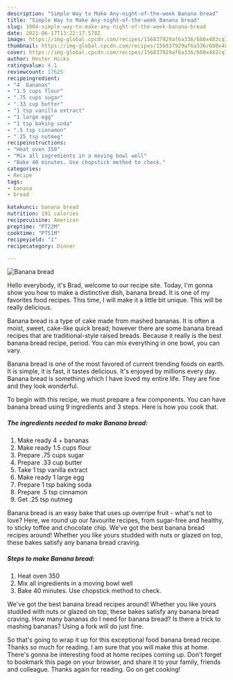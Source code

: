 ```yaml
---
description: "Simple Way to Make Any-night-of-the-week Banana bread"
title: "Simple Way to Make Any-night-of-the-week Banana bread"
slug: 1004-simple-way-to-make-any-night-of-the-week-banana-bread
date: 2021-06-17T13:22:17.578Z
image: https://img-global.cpcdn.com/recipes/156837929af6a336/680x482cq70/banana-bread-recipe-main-photo.jpg
thumbnail: https://img-global.cpcdn.com/recipes/156837929af6a336/680x482cq70/banana-bread-recipe-main-photo.jpg
cover: https://img-global.cpcdn.com/recipes/156837929af6a336/680x482cq70/banana-bread-recipe-main-photo.jpg
author: Hester Hicks
ratingvalue: 4.1
reviewcount: 17625
recipeingredient:
- "4  bananas"
- "1.5 cups flour"
- ".75 cups sugar"
- ".33 cup butter"
- "1 tsp vanilla extract"
- "1 large egg"
- "1 tsp baking soda"
- ".5 tsp cinnamon"
- ".25 tsp nutmeg"
recipeinstructions:
- "Heat oven 350"
- "Mix all ingredients in a moving bowl well"
- "Bake 40 minutes. Use chopstick method to check."
categories:
- Recipe
tags:
- banana
- bread

katakunci: banana bread 
nutrition: 191 calories
recipecuisine: American
preptime: "PT22M"
cooktime: "PT51M"
recipeyield: "1"
recipecategory: Dinner

---
```



![Banana bread](https://img-global.cpcdn.com/recipes/156837929af6a336/680x482cq70/banana-bread-recipe-main-photo.jpg)

Hello everybody, it's Brad, welcome to our recipe site. Today, I'm gonna show you how to make a distinctive dish, banana bread. It is one of my favorites food recipes. This time, I will make it a little bit unique. This will be really delicious.

Banana bread is a type of cake made from mashed bananas. It is often a moist, sweet, cake-like quick bread; however there are some banana bread recipes that are traditional-style raised breads. Because it really is the best banana bread recipe, period. You can mix everything in one bowl, you can vary.

Banana bread is one of the most favored of current trending foods on earth. It is simple, it is fast, it tastes delicious. It's enjoyed by millions every day. Banana bread is something which I have loved my entire life. They are fine and they look wonderful.


To begin with this recipe, we must prepare a few components. You can have banana bread using 9 ingredients and 3 steps. Here is how you cook that.

<!--inarticleads1-->

##### The ingredients needed to make Banana bread:

1. Make ready 4 + bananas
1. Make ready 1.5 cups flour
1. Prepare .75 cups sugar
1. Prepare .33 cup butter
1. Take 1 tsp vanilla extract
1. Make ready 1 large egg
1. Prepare 1 tsp baking soda
1. Prepare .5 tsp cinnamon
1. Get .25 tsp nutmeg


Banana bread is an easy bake that uses up overripe fruit - what&#39;s not to love? Here, we round up our favourite recipes, from sugar-free and healthy, to sticky toffee and chocolate chip. We&#39;ve got the best banana bread recipes around! Whether you like yours studded with nuts or glazed on top, these bakes satisfy any banana bread craving. 

<!--inarticleads2-->

##### Steps to make Banana bread:

1. Heat oven 350
1. Mix all ingredients in a moving bowl well
1. Bake 40 minutes. Use chopstick method to check.


We&#39;ve got the best banana bread recipes around! Whether you like yours studded with nuts or glazed on top, these bakes satisfy any banana bread craving. How many bananas do I need for banana bread? Is there a trick to mashing bananas? Using a fork will do just fine. 

So that's going to wrap it up for this exceptional food banana bread recipe. Thanks so much for reading. I am sure that you will make this at home. There's gonna be interesting food at home recipes coming up. Don't forget to bookmark this page on your browser, and share it to your family, friends and colleague. Thanks again for reading. Go on get cooking!
